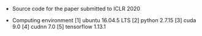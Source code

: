 - Source code for the paper submitted to ICLR 2020

- Computing environment
[1] ubuntu 16.04.5 LTS
[2] python 2.7.15
[3] cuda 9.0
[4] cudnn 7.0
[5] tensorflow 1.13.1
